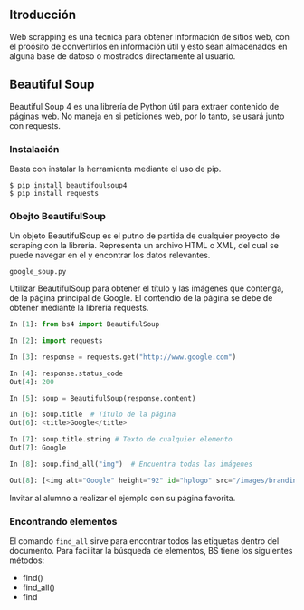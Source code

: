 ## Itroducción

Web scrapping es una técnica para obtener información de sitios web, con el proósito de convertirlos en información útil y esto sean almacenados en alguna base de datoso o mostrados directamente al usuario.

## Beautiful Soup

Beautiful Soup 4 es una librería de Python útil para extraer contenido de páginas web. No maneja en si peticiones web, por lo tanto, se usará junto con requests.

### Instalación

Basta con instalar la herramienta mediante el uso de pip.

``` 
$ pip install beautifoulsoup4
$ pip install requests
```

### Obejto BeautifulSoup

Un objeto BeautifulSoup es el putno de partida de cualquier proyecto de scraping con la librería. Representa un archivo HTML o XML, del cual se puede navegar en el y encontrar los datos relevantes.

`google_soup.py`

Utilizar BeautifulSoup para obtener el título y las imágenes que contenga, de la página principal de Google. El contendio de la página se debe de obtener mediante la librería requests.

```python
In [1]: from bs4 import BeautifulSoup                        

In [2]: import requests

In [3]: response = requests.get("http://www.google.com")

In [4]: response.status_code        
Out[4]: 200

In [5]: soup = BeautifulSoup(response.content)  

In [6]: soup.title  # Titulo de la página
Out[6]: <title>Google</title>

In [7]: soup.title.string # Texto de cualquier elemento
Out[7]: Google

In [8]: soup.find_all("img")  # Encuentra todas las imágenes

Out[8]: [<img alt="Google" height="92" id="hplogo" src="/images/branding/googlelogo/1x/googlelogo_white_background_color_272x92dp.png" style="padding:28px 0 14px" width="272"/>]

```

Invitar al alumno a realizar el ejemplo con su página favorita.


### Encontrando elementos

El comando `find_all` sirve para encontrar todos las etiquetas dentro del documento. Para facilitar la búsqueda de elementos, BS tiene los siguientes métodos:

* find()
* find_all()
* find  

